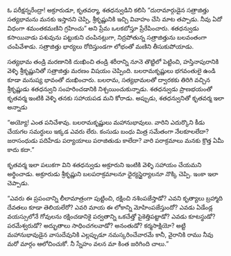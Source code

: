 ﻿ఓ పరీక్షన్నరేంద్రా! అక్రూరుడూ, కృతవర్మా, శతధన్వుడిని కలిసి “దురామార్గుడైన సత్రాజిత్తు సత్యభామను మనకు ఇస్తానని చెప్పి, శ్రీకృష్ణునికి ఇచ్చి వివాహం చేసి మాట తప్పాడు. నీవు ఏదో విధంగా శమంతకమణిని గ్రహించు” అని ప్రేమ ఒలకబోస్తూ ప్రేరేపించారు. శతధన్వుడు కసాయివాడు పశువును పట్టుకుని చంపినట్లుగా, నిద్రపోతున్న సత్రాజిత్తును బలవంతంగా చంపివేశాడు. సత్రాజిత్తు భార్యలు రోదిస్తుండగా లోభంతో మణిని తీసుకుపోయాడు. 

సత్యభామ తండ్రి మరణానికి దుఃఖించి తండ్రి శరీరాన్ని నూనె తొట్టిలో పెట్టించి, హస్తినాపురానికి వెళ్ళి శ్రీకృష్ణునితో సత్రాజిత్తు మరణం విషయం చెప్పింది. బలరామకృష్ణులు భగవంతులై ఉండి కూడా మనుష్య భావంతో దుఃఖించారు. బలరామ, సత్యభామలతో ద్వారకకు తిరిగి వచ్చిన శ్రీకృష్ణుడు శతధన్వుని సంహరించడానికి నిశ్చయించుకున్నాడు. శతధన్వుడు ప్రాణభయంతో కృతవర్మ ఇంటికి వెళ్ళి తనకు సహాయపడ మని కోరాడు. అప్పుడు, శతధన్వునితో కృతవర్మ ఇలా అన్నాడు 

“అయ్యో! ఎంత పనిచేశావు. బలరామకృష్ణులు మహానుభావులు. వారిని ఎదుర్కొని కీడు చేయగల సమర్ధులు ఇక్కడ ఎవరు లేరు. కంసుడు బంధు మిత్ర సమేతంగా నేలకూలలేదా? జరాసంధుడు పదిహేడు పర్యాయాలు పరాజితుడు కాలేదా? వారి పరాక్రమాలు మనకు క్రొత్త ఏమీ కాదు కదా.” 

కృతవర్మ ఇలా పలుకగా విని శతధన్వుడు అక్రూరుని ఇంటికి వెళ్ళి సహాయం చేయమని అర్థించాడు. అక్రూరుడు శ్రీకృష్ణుని బలపరాక్రమాలనూ ధైర్యస్థైర్యాలనూ నొక్కి చెప్పి. ఇంకా ఇలా చెప్పాడు. 

“ఎవరు ఈ ప్రపంచాన్ని లీలామాత్రంగా పుట్టించి, రక్షించి నశింపజేస్తాడో? ఎవని కృత్యాలు బ్రహ్మాది దేవతలు కూడా తెలియలేరో? ఎవరి మాయ ఈ లోకాన్ని మోహింపజేస్తుందో? ఎవడు ఏడేండ్ల వయస్సులోనే గోవులను రక్షించడానికై పర్వతాన్ని ఒకచేత్తో పైకెత్తిపట్టాడో? ఎవడు కూటస్థుడో? పరమేశ్వరుడో? అద్భుతాలు సాధించగలవాడో? అనంతుడో? కర్మసాక్షియో? అట్టి మహానుభావుడైన వాసుదేవునికి ఎల్లప్పుడూ నమస్కరించేవారమే కానీ, వైరానికి రాము నీవు మరో మార్గం ఆలోచించుకో. నీ స్నేహం వలన మా కింత జరిగింది చాలు.” 

